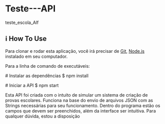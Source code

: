 # Teste---API
teste_escola_Alf

<h2><a href="#information_source-how-to-use"></a>ℹ️ How To Use</h2>
<p>Para clonar e rodar esta aplicação, você irá precisar de <a href="https://git-scm.com" rel="nofollow">Git</a>, <a href="https://nodejs.org/" rel="nofollow">Node.js</a> instalado em seu computador.</p>
<p>Para a linha de comando de executáveis:</p>

<span class="pl-c"><span class="pl-c">#</span> Instalar as dependências </span>
$ npm install

<span class="pl-c"><span class="pl-c">#</span> Iniciar a API</span>
$ npm start</pre></div>

<p>Esta API foi criada com o intuito de simular um sistema de criação de provas escolares. Funciona na base do envio de arquivos JSON com as Strings necessárias para seu funcionamento. Dentro do programa estão os campos que devem ser preenchidos, além da interface ser intuitiva. Para qualquer dúvida, estou a disposição</p>
